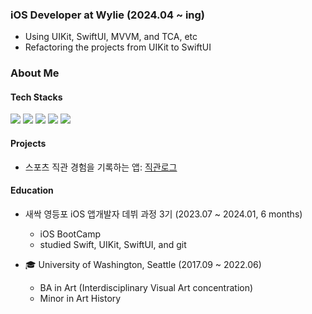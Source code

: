 
### iOS Developer at Wylie (2024.04 ~ ing)
- Using UIKit, SwiftUI, MVVM, and TCA, etc
- Refactoring the projects from UIKit to SwiftUI 


### About Me
#### Tech Stacks
  
<img src= "https://img.shields.io/badge/iOS-000000?style=flat-square&logo=ios&logoColor=white"/> <img src= "https://img.shields.io/badge/Swift-FA7343?style=flat-square&logo=swift&logoColor=white"/> <img src="https://img.shields.io/badge/UIKit-2396F3?style=flat-square&logo=UIKit&logoColor=white"/> <img src="https://img.shields.io/badge/SwiftUI-3B66BC?style=flat-square&logo=swift&logoColor=white"/>  <img src= "https://img.shields.io/badge/ReactiveX-B7178C?style=flat-square&logo=ReactiveX&logoColor=white"/>

#### Projects

-  스포츠 직관 경험을 기록하는 앱: [직관로그](https://apps.apple.com/kr/app/%EC%A7%81%EA%B4%80%EB%A1%9C%EA%B7%B8/id6469852233)


#### Education

- 새싹 영등포 iOS 앱개발자 데뷔 과정 3기 (2023.07 ~ 2024.01, 6 months)
    - iOS BootCamp
    - studied Swift, UIKit, SwiftUI, and git

- 🎓 University of Washington, Seattle (2017.09 ~ 2022.06)
    - BA in Art (Interdisciplinary Visual Art concentration)
    - Minor in Art History

